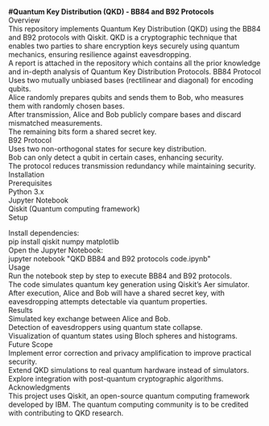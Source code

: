**#Quantum Key Distribution (QKD) - BB84 and B92 Protocols**
<Br>
Overview
<Br>
This repository implements Quantum Key Distribution (QKD) using the BB84 and B92 protocols with Qiskit. QKD is a cryptographic technique that enables two parties to share encryption keys securely using quantum mechanics, ensuring resilience against eavesdropping.
<Br>
A report is attached in the repository which contains all the prior knowledge and in-depth analysis of Quantum Key Distribution Protocols.
BB84 Protocol
<Br>
Uses two mutually unbiased bases (rectilinear and diagonal) for encoding qubits.
<Br>
Alice randomly prepares qubits and sends them to Bob, who measures them with randomly chosen bases.
<Br>
After transmission, Alice and Bob publicly compare bases and discard mismatched measurements.
<Br>
The remaining bits form a shared secret key.
<Br>
B92 Protocol
<Br>
Uses two non-orthogonal states for secure key distribution.
<Br>
Bob can only detect a qubit in certain cases, enhancing security.
<Br>
The protocol reduces transmission redundancy while maintaining security.
<Br>
Installation
<Br>
Prerequisites
<Br>
Python 3.x
<Br>
Jupyter Notebook
<Br>
Qiskit (Quantum computing framework)
<Br>
Setup
<Br>

Install dependencies:
<Br>
pip install qiskit numpy matplotlib
<Br>
Open the Jupyter Notebook:
<Br>
jupyter notebook "QKD BB84 and B92 protocols code.ipynb"
<Br>
Usage
<Br>
Run the notebook step by step to execute BB84 and B92 protocols.
<Br>
The code simulates quantum key generation using Qiskit’s Aer simulator.
<Br>
After execution, Alice and Bob will have a shared secret key, with eavesdropping attempts detectable via quantum properties.
<Br>
Results
<Br>
Simulated key exchange between Alice and Bob.
<Br>
Detection of eavesdroppers using quantum state collapse.
<Br>
Visualization of quantum states using Bloch spheres and histograms.
<Br>
Future Scope
<Br>
Implement error correction and privacy amplification to improve practical security.
<Br>
Extend QKD simulations to real quantum hardware instead of simulators.
<Br>
Explore integration with post-quantum cryptographic algorithms.
<Br>
Acknowledgments
<Br>
This project uses Qiskit, an open-source quantum computing framework developed by IBM. The quantum computing community is to be credited with contributing to QKD research.
